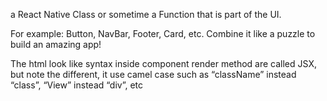 a React Native Class or sometime a Function that is part of the UI.

For example: Button, NavBar, Footer, Card, etc. Combine it like a puzzle to build an amazing app!

The html look like syntax inside component render method are called JSX, but note the different, it use camel case such as “className” instead “class”, “View” instead “div”, etc

